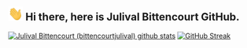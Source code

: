 <h2><img src="https://raw.githubusercontent.com/ABSphreak/ABSphreak/master/gifs/Hi.gif" width="30px"> Hi there, here is Julival Bittencourt GitHub.</h2>


[![Julival Bittencourt (bittencourtjulival) github stats](https://github-readme-stats.vercel.app/api?username=bittencourtjulival)](https://github.com/bittencourtjulival)
[![GitHub Streak](https://github-readme-streak-stats.herokuapp.com?user=bittencourtjulival)](https://git.io/streak-stats)
<!--
**bittencourtjulival/bittencourtjulival** is a ✨ _special_ ✨ repository because its `README.md` (this file) appears on your GitHub profile.

Here are some ideas to get you started:

- 🔭 I’m currently working on ...
- 🌱 I’m currently learning ...
- 👯 I’m looking to collaborate on ...
- 🤔 I’m looking for help with ...
- 💬 Ask me about ...
- 📫 How to reach me: ...
- 😄 Pronouns: ...
- ⚡ Fun fact: ...
-->
